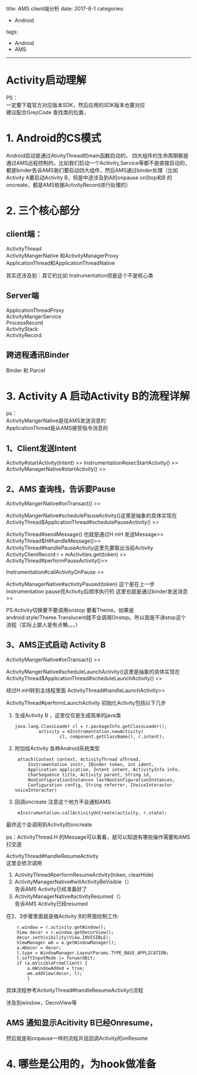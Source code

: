 title: AMS client端分析
date: 2017-8-1 
categories:
- Android
   
   
   
tags:   
- Android
- AMS

---

# Activity启动理解
PS：  
一定要下载官方对应版本SDK，然后应用的SDK版本也要对应  
建议配合GrepCode 查找类的位置，

# 1. Android的CS模式

Android启动是通过AtivityThread的main函数启动的，
四大组件的生命周期都是通过AMS远程控制的，比如我们启动一个Acitivity,Service等都不是直接启动的，都是binder告诉AMS我们要启动四大组件，然后AMS通过binder处理（比如Activity A要启动Activity B，但是中途涉及到A的onpause  onStop和B 的oncreate，都是AMS依据ActivityRecord进行处理的）

# 2. 三个核心部分
## client端：
ActivityThread  
ActivityMangerNative   和ActivityManagerProxy  
ApplicationThread和ApplicationThreadNative  

其实还涉及到：其它的比如 Instrumentation但是这个不是核心类

## Server端

ApplicationThreadProxy  
ActivityMangerService  
ProcessRecord  
ActivityStack  
ActivityRecord  

## 跨进程通讯Binder
Binder 和 Parcel

# 3. Activity A 启动Activity B的流程详解  

ps：  
ActivityMangerNative是往AMS发送消息的  
ApplicationThread是从AMS接受指令消息的



## 1、Client发送Intent
Activity#startActivity(Intent) >> Instrumentation#execStartActivity()  >>  
ActivityManagerNative#startActivity() >>

## 2、AMS 查询栈，告诉要Pause
ActivityMangerNative#onTransact() >>    

ActivityMangerNative#schedulePauseActivity()这里是抽象的具体实现在
ActivityThread$ApplicationThread#schedulePauseActivity() >>   

ActivityThread#sendMessage() 也就是通过H mH 发送Message>>  
ActivityThread$H#handleMessage()>>    
ActivityThread#handlePauseActivity这里先要取出当前Activity ActivityClientRecord r = mActivities.get(token) >>
ActivityThread#performPauseActivity()>>    

Instrumentation#callActivityOnPause >>

 ActivityManagerNative#activityPaused(token) 这个是在上一步Instrumentation pause完Activity后顺序执行的
 这里也就是通过binder发送消息>>  
 
 
 
 PS:Activity切换要不要调用onstop 要看Theme，如果是android:style/Theme.Translucent就不会调用Onstop。所以我是不讲stop这个流程（实际上鄙人是有点懒。。。）
 ## 3、AMS正式启动 Activity B    
 ActivityMangerNative#onTransact() >>    

ActivityMangerNative#scheduleLaunchActivity()这里是抽象的具体实现在
ActivityThread$ApplicationThread#scheduleLaunchActivity() >>  

经过H mH转到主线程里面
ActivityThread#handleLaunchActivity>> 

ActivityThread#performLaunchActivity
初始化Activity包括以下几步  
1. 生成Activity B ，这里仅仅是生成简单的java类 
 
       java.lang.ClassLoader cl = r.packageInfo.getClassLoader();
                activity = mInstrumentation.newActivity(
                        cl, component.getClassName(), r.intent);  

2. 附加给Activity 各种Android系统类型
 
        attach(Context context, ActivityThread aThread,
            Instrumentation instr, IBinder token, int ident,
            Application application, Intent intent, ActivityInfo info,
            CharSequence title, Activity parent, String id,
            NonConfigurationInstances lastNonConfigurationInstances,
            Configuration config, String referrer, IVoiceInteractor voiceInteractor) 

3. 回调oncreate  注意这个地方不会通知AMS
  
        mInstrumentation.callActivityOnCreate(activity, r.state);  

最终这个会调用到Activity的oncreate



ps：ActivityThread.H 的Message可以看看，就可以知道有哪些操作需要和AMS打交道 



>> 

ActivityThread#handleResumeActivity  
这里会依次调用

1. ActivityThread#performResumeActivity(token, clearHide)   
2. ActivityManagerNative#willActivityBeVisible（）  
告诉AMS Activity已经准备好了   
3. ActivityManagerNative#activityResumed（）  
告诉AMS Activity已经resumed


在2、3步骤里面就是做Activity B的界面绘制工作:
        
        r.window = r.activity.getWindow();
        View decor = r.window.getDecorView();
        decor.setVisibility(View.INVISIBLE);
        ViewManager wm = a.getWindowManager();
        a.mDecor = decor;
        l.type = WindowManager.LayoutParams.TYPE_BASE_APPLICATION;
        l.softInputMode |= forwardBit;
        if (a.mVisibleFromClient) {
            a.mWindowAdded = true;
            wm.addView(decor, l);
            }
            
            
具体流程参考ActivityThread#handleResumeActivity()流程

涉及到window，DecroView等
        




## AMS 通知显示Acitivity B已经Onresume，  
然后就是和onpause一样的流程并且回调Activity的onResume




 
 
 











# 4. 哪些是公用的，为hook做准备








